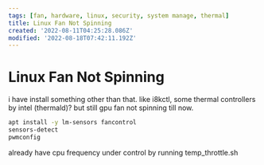 ```yaml
---
tags: [fan, hardware, linux, security, system manage, thermal]
title: Linux Fan Not Spinning
created: '2022-08-11T04:25:28.086Z'
modified: '2022-08-18T07:42:11.192Z'
---
```


# Linux Fan Not Spinning

i have install something other than that. like i8kctl, some thermal controllers by intel (thermald)? but still gpu fan not spinning till now.

```bash
apt install -y lm-sensors fancontrol
sensors-detect
pwmconfig
```
already have cpu frequency under control by running temp_throttle.sh

